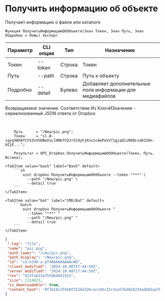 ﻿---
sidebar_position: 1
---

# Получить информацию об объекте
 Получает информацию о файле или каталоге



`Функция ПолучитьИнформациюОбОбъекте(Знач Токен, Знач Путь, Знач Подробно = Ложь) Экспорт`

  | Параметр | CLI опция | Тип | Назначение |
  |-|-|-|-|
  | Токен | --token | Строка | Токен |
  | Путь | --path | Строка | Путь к объекту |
  | Подробно | --detail | Булево | Добавляет дополнительные поля информации для медиафайлов |

  
  Возвращаемое значение:   Соответствие Из КлючИЗначение - сериализованный JSON ответа от Dropbox

<br/>




```bsl title="Пример кода"
    Путь      = "/New/pic.png";
    Токен     = "sl.B-iqyqXWh8YCVSZnVG0BwXxLlHNbfCDJrGlOyhjKnx1cAwPeSV71gjqQ1iR0QLna032Hn-HZjE...";

    Результат = OPI_Dropbox.ПолучитьИнформациюОбОбъекте(Токен, Путь, Истина);
```
    

 <Tabs>
  
    <TabItem value="bash" label="Bash" default>
        ```sh
            oint dropbox ПолучитьИнформациюОбОбъекте --token "***" \
              --path "/New/pic.png" \
              --detail true
        ```
    </TabItem>
  
    <TabItem value="bat" label="CMD/Bat" default>
        ```batch
            oint dropbox ПолучитьИнформациюОбОбъекте ^
              --token "***" ^
              --path "/New/pic.png" ^
              --detail true
        ```
    </TabItem>
</Tabs>


```json title="Результат"
{
 ".tag": "file",
 "name": "pic.png",
 "path_lower": "/new/pic.png",
 "path_display": "/New/pic.png",
 "id": "id:kJU6-a-pT48AAAAAAAAcWQ",
 "client_modified": "2024-10-08T17:44:58Z",
 "server_modified": "2024-10-08T17:44:59Z",
 "rev": "623fab23a7559bd841553",
 "size": 2114023,
 "is_downloadable": true,
 "content_hash": "0f3b18c255b0f252bd326cacc04c15c3aa57bd6b8234adb65aa7bb2987a65492"
}
```
